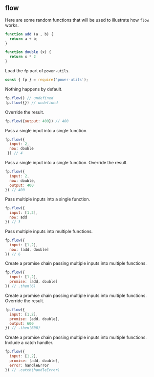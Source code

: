 ## flow

Here are some random functions that will be used to illustrate how `flow` works.

```JavaScript
function add (a , b) {
  return a + b;
}

function double (x) {
  return x * 2
}
```

Load the `fp` part of `power-utils`.

```JavaScript
const { fp } = require('power-utils');
```

Nothing happens by default.

```JavaScript
fp.flow() // undefined
fp.flow({}) // undefined
```

Override the result.

```JavaScript
fp.flow({output: 400}) // 400
```

Pass a single input into a single function.

```JavaScript
fp.flow({
  input: 2,
  now: double
 }) // 4
```

Pass a single input into a single function. Override the result.

```JavaScript
fp.flow({
  input: 2,
  now: double,
  output: 400
}) // 400
```

Pass multiple inputs into a single function.

```JavaScript
fp.flow({
  input: [1,2],
  now: add
}) // 3
```

Pass multiple inputs into multiple functions.

```JavaScript
fp.flow({
  input: [1,2],
  now: [add, double]
}) // 6
```

Create a promise chain passing multiple inputs into multiple functions.

```JavaScript
fp.flow({
  input: [1,2],
  promise: [add, double]
}) // .then(6)
```

Create a promise chain passing multiple inputs into multiple functions. Override the result.

```JavaScript
fp.flow({
  input: [1,2],
  promise: [add, double],
  output: 600
}) // .then(600)
```

Create a promise chain passing multiple inputs into multiple functions. Include a catch handler.

```JavaScript
fp.flow({
  input: [1,2],
  promise: [add, double],
  error: handleError
}) // .catch(handleError)
```
